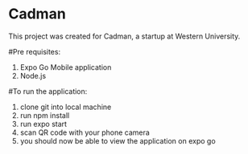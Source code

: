 # Cadman
This project was created for Cadman, a startup at Western University. 

#Pre requisites: 
1. Expo Go Mobile application
2. Node.js

#To run the application: 
1. clone git into local machine
2. run npm install
3. run expo start
4. scan QR code with your phone camera 
5. you should now be able to view the application on expo go


